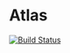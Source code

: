 # Atlas

[![Build Status](https://travis-ci.org/dzucconi/atlas.svg?branch=master)](https://travis-ci.org/dzucconi/atlas)
